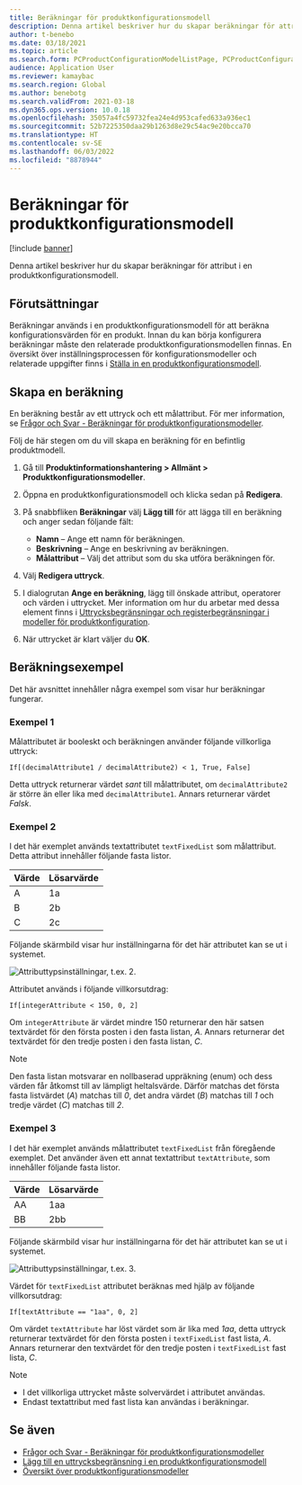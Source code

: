 ```yaml
---
title: Beräkningar för produktkonfigurationsmodell
description: Denna artikel beskriver hur du skapar beräkningar för attribut i en produktkonfigurationsmodell
author: t-benebo
ms.date: 03/18/2021
ms.topic: article
ms.search.form: PCProductConfigurationModelListPage, PCProductConfigurationModelDetails
audience: Application User
ms.reviewer: kamaybac
ms.search.region: Global
ms.author: benebotg
ms.search.validFrom: 2021-03-18
ms.dyn365.ops.version: 10.0.18
ms.openlocfilehash: 35057a4fc59732fea24e4d953cafed633a936ec1
ms.sourcegitcommit: 52b7225350daa29b1263d8e29c54ac9e20bcca70
ms.translationtype: HT
ms.contentlocale: sv-SE
ms.lasthandoff: 06/03/2022
ms.locfileid: "8878944"
---
```

# <a name="product-configuration-model-calculations"></a>Beräkningar för produktkonfigurationsmodell

[!include [banner](../includes/banner.md)]

Denna artikel beskriver hur du skapar beräkningar för attribut i en produktkonfigurationsmodell.

## <a name="prerequisites"></a>Förutsättningar

Beräkningar används i en produktkonfigurationsmodell för att beräkna konfigurationsvärden för en produkt. Innan du kan börja konfigurera beräkningar måste den relaterade produktkonfigurationsmodellen finnas. En översikt över inställningsprocessen för konfigurationsmodeller och relaterade uppgifter finns i [Ställa in en produktkonfigurationsmodell](set-up-maintain-product-configuration-model.md).

## <a name="create-a-calculation"></a>Skapa en beräkning

En beräkning består av ett uttryck och ett målattribut. För mer information, se [Frågor och Svar - Beräkningar för produktkonfigurationsmodeller](calculate-product-configuration-models.md).

Följ de här stegen om du vill skapa en beräkning för en befintlig produktmodell.

1. Gå till **Produktinformationshantering \> Allmänt \> Produktkonfigurationsmodeller**.
1. Öppna en produktkonfigurationsmodell och klicka sedan på **Redigera**.
1. På snabbfliken **Beräkningar** välj **Lägg till** för att lägga till en beräkning och anger sedan följande fält:

    - **Namn** – Ange ett namn för beräkningen.
    - **Beskrivning** – Ange en beskrivning av beräkningen.
    - **Målattribut** – Välj det attribut som du ska utföra beräkningen för.

1. Välj **Redigera uttryck**.
1. I dialogrutan **Ange en beräkning**, lägg till önskade attribut, operatorer och värden i uttrycket. Mer information om hur du arbetar med dessa element finns i [Uttrycksbegränsningar och registerbegränsningar i modeller för produktkonfiguration](expression-constraints-table-constraints-product-configuration-models.md).
1. När uttrycket är klart väljer du **OK**.

## <a name="calculation-examples"></a>Beräkningsexempel

Det här avsnittet innehåller några exempel som visar hur beräkningar fungerar.

### <a name="example-1"></a>Exempel 1

Målattributet är booleskt och beräkningen använder följande villkorliga uttryck:

`If[(decimalAttribute1 / decimalAttribute2) < 1, True, False]`

Detta uttryck returnerar värdet *sant* till målattributet, om `decimalAttribute2` är större än eller lika med `decimalAttribute1`. Annars returnerar värdet *Falsk*.

### <a name="example-2"></a>Exempel 2

I det här exemplet används textattributet `textFixedList` som målattribut. Detta attribut innehåller följande fasta listor.

| Värde | Lösarvärde |
|---|---|
| A | 1a |
| B | 2b |
| C | 2c |

Följande skärmbild visar hur inställningarna för det här attributet kan se ut i systemet.

![Attributtypsinställningar, t.ex. 2.](media/model-calculations-example2.png "Attributtypsinställningar, t.ex. 2")

Attributet används i följande villkorsutdrag:

`If[integerAttribute < 150, 0, 2]`

Om `integerAttribute` är värdet mindre 150 returnerar den här satsen textvärdet för den första posten i den fasta listan, *A*. Annars returnerar det textvärdet för den tredje posten i den fasta listan, *C*.

> [!NOTE]
> Den fasta listan motsvarar en nollbaserad uppräkning (enum) och dess värden får åtkomst till av lämpligt heltalsvärde. Därför matchas det första fasta listvärdet (*A*) matchas till *0*, det andra värdet (*B*) matchas till *1* och tredje värdet (*C*) matchas till *2*.

### <a name="example-3"></a>Exempel 3

I det här exemplet används målattributet `textFixedList` från föregående exemplet. Det använder även ett annat textattribut `textAttribute`, som innehåller följande fasta listor.

| Värde | Lösarvärde |
|---|---|
| AA | 1aa |
| BB | 2bb |

Följande skärmbild visar hur inställningarna för det här attributet kan se ut i systemet.

![Attributtypsinställningar, t.ex. 3.](media/model-calculations-example3.png "Attributtypsinställningar, t.ex. 3")

Värdet för `textFixedList` attributet beräknas med hjälp av följande villkorsutdrag:

`If[textAttribute == "1aa", 0, 2]`

Om värdet `textAttribute` har löst värdet som är lika med *1aa*, detta uttryck returnerar textvärdet för den första posten i `textFixedList` fast lista, *A*. Annars returnerar den textvärdet för den tredje posten i `textFixedList` fast lista, *C*.

> [!NOTE]
> - I det villkorliga uttrycket måste solvervärdet i attributet användas.
> - Endast textattribut med fast lista kan användas i beräkningar.

## <a name="see-also"></a>Se även

- [Frågor och Svar - Beräkningar för produktkonfigurationsmodeller](calculate-product-configuration-models.md)
- [Lägg till en uttrycksbegränsning i en produktkonfigurationsmodell](tasks/add-expression-constraint-product-configuration-model.md)
- [Översikt över produktkonfigurationsmodeller](product-configuration-models.md)
